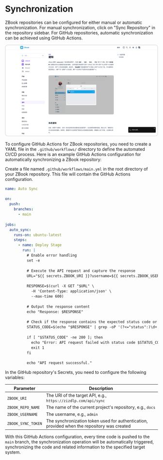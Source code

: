 # Synchronization

ZBook repositories can be configured for either manual or automatic synchronization. For manual synchronization, click on "Sync Repository" in the repository sidebar. For GitHub repositories, automatic synchronization can be achieved using GitHub Actions.

![Manual Sync](./assets/手动同步.png)

To configure GitHub Actions for ZBook repositories, you need to create a YAML file in the `.github/workflows/` directory to define the automated CI/CD process. Here is an example GitHub Actions configuration for automatically synchronizing a ZBook repository:

Create a file named `.github/workflows/main.yml` in the root directory of your ZBook repository. This file will contain the GitHub Actions configuration.

```yaml
name: Auto Sync

on:
  push:
    branches:
      - main

jobs:
  auto_sync:
    runs-on: ubuntu-latest
    steps:
      - name: Deploy Stage
        run: |
          # Enable error handling
          set -e

          # Execute the API request and capture the response
          URL="${{ secrets.ZBOOK_URI }}?username=${{ secrets.ZBOOK_USERNAME }}&sync_token=${{ secrets.ZBOOK_SYNC_TOKEN }}&repo_name=${{ secrets.ZBOOK_REPO_NAME }}"

          RESPONSE=$(curl -X GET "$URL" \
            -H 'Content-Type: application/json' \
            --max-time 600)

          # Output the response content
          echo "Response: $RESPONSE"

          # Check if the response contains the expected status code or key fields
          STATUS_CODE=$(echo "$RESPONSE" | grep -oP '(?<="status":)\d+' || echo "200")

          if [ "$STATUS_CODE" -ne 200 ]; then
            echo "Error: API request failed with status code $STATUS_CODE"
            exit 1
          fi

          echo "API request successful."
```

In the GitHub repository's Secrets, you need to configure the following variables:

| Parameter           | Description                                              |
| ------------------- | -------------------------------------------------------- |
| `ZBOOK_URI`         | The URI of the target API, e.g., `https://zizdlp.com/api/sync` |
| `ZBOOK_REPO_NAME`   | The name of the current project's repository, e.g., `docs` |
| `ZBOOK_USERNAME`    | The username, e.g., `admin`                              |
| `ZBOOK_SYNC_TOKEN`  | The synchronization token used for authentication, provided when the repository was created |

With this GitHub Actions configuration, every time code is pushed to the `main` branch, the synchronization operation will be automatically triggered, synchronizing the code and related information to the specified target system.